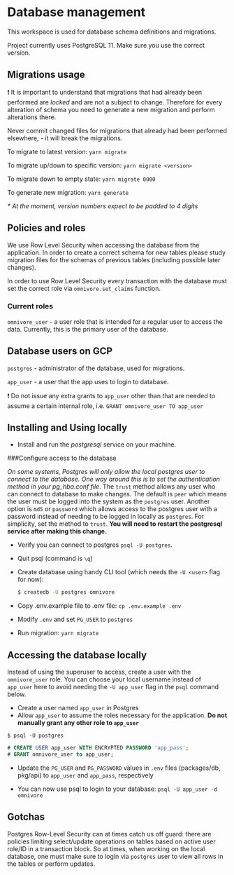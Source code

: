 # Database management

This workspace is used for database schema definitions and migrations.

Project currently uses PostgreSQL 11. Make sure you use the correct version.

## Migrations usage

:exclamation: It is important to understand that migrations that had already been performed are _locked_ and are not a subject to change. Therefore for every alteration of schema you need to generate a new migration and perform alterations there.

Never commit changed files for migrations that already had been performed elsewhere, - it will break the migrations. 

To migrate to latest version: `yarn migrate`

To migrate up/down to specific version: `yarn migrate <version>`

To migrate down to empty state: `yarn migrate 0000`

To generate new migration: `yarn generate`

_* At the moment, version numbers expect to be padded to 4 digits_


## Policies and roles

We use Row Level Security when accessing the database from the application. In order to create a correct schema for new tables please study migration files for the schemas of previous tables (including possible later changes).

In order to use Row Level Security every transaction with the database must set the correct role via `omnivore.set_claims` function.

### Current roles

`omnivore_user` - a user role that is intended for a regular user to access the data. Currently, this is the primary user of the database. 

## Database users on GCP

`postgres` - administrator of the database, used for migrations.

`app_user` - a user that the app uses to login to database.
   
:exclamation: Do not issue any extra grants to `app_user` other than that are needed to assume a certain internal role, i.e. `GRANT omnivore_user TO app_user`

## Installing and Using locally

- Install and run the _postgresql_ service on your machine.

###Configure access to the database

_On some systems, Postgres will only allow the local postgres user to connect to the database. One way around this is to
set the authentication method in your pg_hba.conf file_. The `trust` method allows any user who can connect to
database to make changes. The default is `peer` which means the user must be logged into the system as the `postgres`
user. Another option is `md5` or `password` which allows access to the postgres user with a password instead of
needing to be logged in locally as `postgres`. For simplicity, set the method to `trust`. **You
  will need to restart the postgresql service after making this change.**

- Verify you can connect to postgres `psql -U postgres`.

- Quit psql (command is `\q`)

- Create database using handy CLI tool (which needs the `-U <user>` flag for now):
  ```bash
  $ createdb -U postgres omnivore
  ```
- Copy .env.example file to .env file: `cp .env.example .env`
- Modify `.env` and set `PG_USER` to `postgres`

- Run migration: `yarn migrate`

## Accessing the database locally

Instead of using the superuser to access, create a user with the `omnivore_user` role. You can choose your local
username instead of `app_user` here to avoid needing the `-U app_user` flag in the `psql` command below.

- Create a user named `app_user` in Postgres
- Allow `app_user` to assume the roles necessary for the application. **Do not manually grant any other role to
`app_user`**

`$ psql -U postgres`
```sql
# CREATE USER app_user WITH ENCRYPTED PASSWORD 'app_pass';
# GRANT omnivore_user to app_user;
```

- Update the `PG_USER` and `PG_PASSWORD` values in `.env` files (packages/db, pkg/api) to `app_user` and `app_pass`,
respectively

- You can now use psql to login to your database: `psql -U app_user -d omnivore`

## Gotchas
Postgres Row-Level Security can at times catch us off guard: there are policies limiting select/update operations on
tables based on active user role/ID in a transaction block. So at times, when working on the local database, one must
make sure to login via `postgres` user to view all rows in the tables or perform updates.
